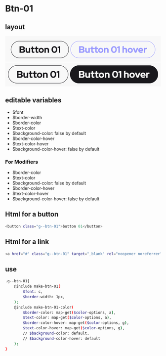 # Btn-01

## layout

![alt text][btn-01]
![alt text][btn-01--second]

[btn-01]: /src/img/global-components/btn/g--btn-01.png
[btn-01--second]: /src/img/global-components/btn/g--btn-01--second.png

## editable variables

- $font
- $border-width
- $border-color
- $text-color
- $background-color: false by default
- $border-color-hover
- $text-color-hover
- $background-color-hover: false by default

### For Modifiers

- $border-color
- $text-color
- $background-color: false by default
- $border-color-hover
- $text-color-hover
- $background-color-hover: false by default

## Html for a button

```sh
<button class="g--btn-01">button 01</button>
```

## Html for a link

```sh
<a href="#" class="g--btn-01" target="_blank" rel="noopener noreferrer">button 01</a>
```

## use

```sh
.g--btn-01{
    @include make-btn-01(
        $font: c,
        $border-width: 1px,
    );
    @include make-btn-01-color(
        $border-color: map-get($color-options, a),
        $text-color: map-get($color-options, a),
        $border-color-hover: map-get($color-options, g),
        $text-color-hover: map-get($color-options, g),
        // $background-color: default,
        // $background-color-hover: default
    );
}
```
